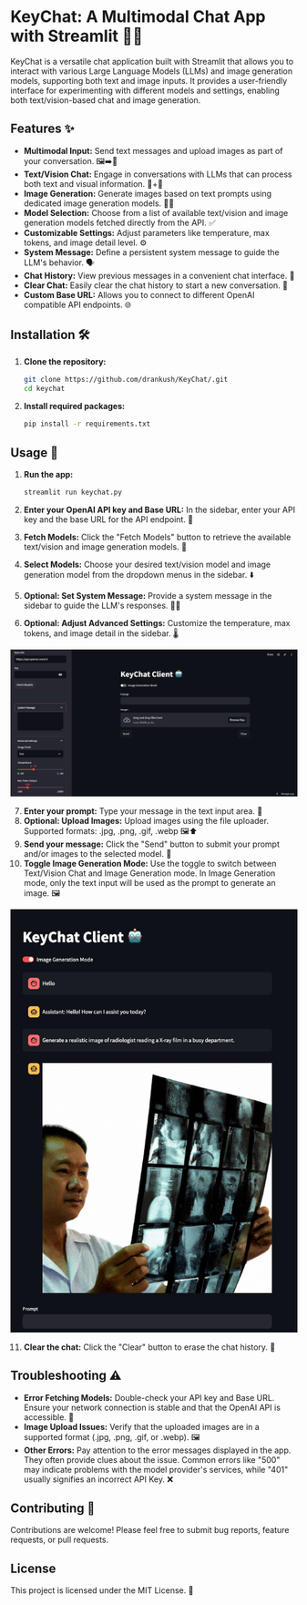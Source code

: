 
# KeyChat: A Multimodal Chat App with Streamlit 🔑💬

KeyChat is a versatile chat application built with Streamlit that allows you to interact with various Large Language Models (LLMs) and image generation models, supporting both text and image inputs. It provides a user-friendly interface for experimenting with different models and settings, enabling both text/vision-based chat and image generation.


## Features ✨

* **Multimodal Input:** Send text messages and upload images as part of your conversation. 🖼️➡️💬
* **Text/Vision Chat:** Engage in conversations with LLMs that can process both text and visual information. 👀+📝
* **Image Generation:** Generate images based on text prompts using dedicated image generation models. 🎨🤖
* **Model Selection:** Choose from a list of available text/vision and image generation models fetched directly from the API.  ✅
* **Customizable Settings:** Adjust parameters like temperature, max tokens, and image detail level. ⚙️
* **System Message:** Define a persistent system message to guide the LLM's behavior. 🗣️
* **Chat History:** View previous messages in a convenient chat interface. 📜
* **Clear Chat:** Easily clear the chat history to start a new conversation. 🧹
* **Custom Base URL:**  Allows you to connect to different OpenAI compatible API endpoints. 🌐


## Installation 🛠️

1. **Clone the repository:**

   ```bash
   git clone https://github.com/drankush/KeyChat/.git 
   cd keychat
   ```

2. **Install required packages:**

   ```bash
   pip install -r requirements.txt
   ```


## Usage 🚀

1. **Run the app:**

   ```bash
   streamlit run keychat.py
   ```

2. **Enter your OpenAI API key and Base URL:** In the sidebar, enter your API key and the base URL for the API endpoint. 🔑
3. **Fetch Models:** Click the "Fetch Models" button to retrieve the available text/vision and image generation models. 🔄
4. **Select Models:** Choose your desired text/vision model and image generation model from the dropdown menus in the sidebar.  ⬇️
5. **Optional: Set System Message:** Provide a system message in the sidebar to guide the LLM's responses. 🤖💬
6. **Optional: Adjust Advanced Settings:** Customize the temperature, max tokens, and image detail in the sidebar. 🌡️


<p align="center">
  <img src="images/image1.jpg" alt="application gui" />
</p>


7. **Enter your prompt:** Type your message in the text input area.  📝
8. **Optional: Upload Images:** Upload images using the file uploader. Supported formats: .jpg, .png, .gif, .webp 🖼️⬆️
9. **Send your message:** Click the "Send" button to submit your prompt and/or images to the selected model. 🚀
10. **Toggle Image Generation Mode:** Use the toggle to switch between Text/Vision Chat and Image Generation mode. In Image Generation mode, only the text input will be used as the prompt to generate an image. 🖼️

<p align="center">
  <img src="images/image2.jpg" alt="application gui" />
</p>

11. **Clear the chat:** Click the "Clear" button to erase the chat history. 🧹


## Troubleshooting ⚠️

* **Error Fetching Models:** Double-check your API key and Base URL. Ensure your network connection is stable and that the OpenAI API is accessible. 📶
* **Image Upload Issues:** Verify that the uploaded images are in a supported format (.jpg, .png, .gif, or .webp). 🖼️
* **Other Errors:** Pay attention to the error messages displayed in the app. They often provide clues about the issue. Common errors like "500" may indicate problems with the model provider's services, while "401" usually signifies an incorrect API Key. ❌


## Contributing 🙌

Contributions are welcome! Please feel free to submit bug reports, feature requests, or pull requests.


## License
This project is licensed under the MIT License.  📄
```

